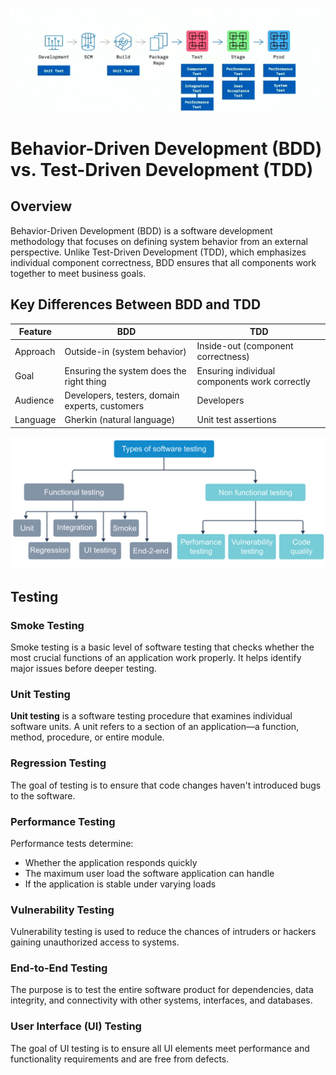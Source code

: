 ![testcycle](/Media/testcycle.png)

# Behavior-Driven Development (BDD) vs. Test-Driven Development (TDD)

## Overview

Behavior-Driven Development (BDD) is a software development methodology that focuses on defining system behavior from an external perspective. Unlike Test-Driven Development (TDD), which emphasizes individual component correctness, BDD ensures that all components work together to meet business goals.

## Key Differences Between BDD and TDD

| Feature  | BDD                                            | TDD                                           |
| -------- | ---------------------------------------------- | --------------------------------------------- |
| Approach | Outside-in (system behavior)                   | Inside-out (component correctness)            |
| Goal     | Ensuring the system does the right thing       | Ensuring individual components work correctly |
| Audience | Developers, testers, domain experts, customers | Developers                                    |
| Language | Gherkin (natural language)                     | Unit test assertions                          |

![types of Testing](/Media/media1.svg)
## Testing

### Smoke Testing
Smoke testing is a basic level of software testing that checks whether the most crucial functions of an application work properly. It helps identify major issues before deeper testing.

### Unit Testing
**Unit testing** is a software testing procedure that examines individual software units. A unit refers to a section of an application—a function, method, procedure, or entire module.

### Regression Testing
The goal of testing is to ensure that code changes haven't introduced bugs to the software.

### Performance Testing
Performance tests determine:
- Whether the application responds quickly
- The maximum user load the software application can handle
- If the application is stable under varying loads

### Vulnerability Testing
Vulnerability testing is used to reduce the chances of intruders or hackers gaining unauthorized access to systems.

### End-to-End Testing
The purpose is to test the entire software product for dependencies, data integrity, and connectivity with other systems, interfaces, and databases.

### User Interface (UI) Testing
The goal of UI testing is to ensure all UI elements meet performance and functionality requirements and are free from defects.